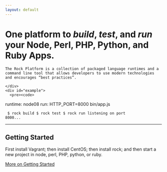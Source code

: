```yaml
---
layout: default
---
```


<div id="home">
  <div id="hero">
    <h1>One platform to <em>build</em>, <em>test</em>, and <em>run</em> your Node, Perl, PHP, Python, and Ruby Apps.</h1>

    The Rock Platform is a collection of packaged language runtimes and a command line tool that allows developers to use modern technologies and encourages “best practices”.

    </div>
    <div id="example">
      <pre><code>
  runtime: node08
  run: HTTP_PORT=8000 bin/app.js
      </code></pre>
      <pre><code>
  $ rock build
  $ rock test
  $ rock run
  listening on port 8000...
        </code></pre>
    </div>
</div>

---

## Getting Started

First install Vagrant; then install CentOS; then install rock;
and then start a new project in node, perl, PHP, python, or ruby.

[More on Getting Started](/getting-started/)
